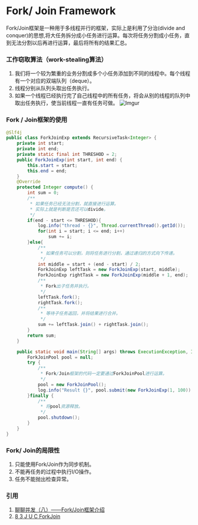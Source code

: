 # Fork/ Join Framework
Fork/Join框架是一种用于多线程并行的框架，实际上是利用了分治(divide and conquer)的思想,将大任务拆分成小任务进行运算。每次将任务分割成小任务，直到无法分割以后再进行运算，最后将所有的结果汇总。

### 工作窃取算法（work-stealing算法）
1. 我们将一个较为繁重的业务分割成多个小任务添加到不同的线程中。每个线程有一个对应的双端队列（deque）。
2. 线程分别从队列头取出任务执行。
3. 如果一个线程已经执行完了自己线程中的所有任务，将会从别的线程的队列中取出任务执行，使当前线程一直有任务可做。
![Imgur](https://i.imgur.com/mM6HYgI.png)

### Fork / Join框架的使用
```Java
@Slf4j
public class ForkJoinExp extends RecursiveTask<Integer> {
    private int start;
    private int end;
    private static final int THRESHOD = 2;
    public ForkJoinExp(int start, int end) {
        this.start = start;
        this.end = end;
    }
    @Override
    protected Integer compute() {
        int sum = 0;
        /**
         * 如果任务已经无法分割，就直接进行运算。
         * 实际上就是判断是否还可以divide。
         */
        if(end - start <= THRESHOD){
            log.info("thread - {}", Thread.currentThread().getId());
            for(int i = start; i <= end; i++)
                sum += i;
        }else{
            /**
             * 如果任务可以分割，则将任务进行分割，通过递归的方式向下传递。
             */
            int middle = start + (end - start) / 2;
            ForkJoinExp leftTask = new ForkJoinExp(start, middle);
            ForkJoinExp rightTask = new ForkJoinExp(middle + 1, end);
            /**
             * Fork出子任务并执行。
             */
            leftTask.fork();
            rightTask.fork();
            /**
             * 等待子任务返回，并将结果进行合并。
             */
            sum += leftTask.join() + rightTask.join();
        }
        return sum;
    }

    public static void main(String[] args) throws ExecutionException, InterruptedException {
        ForkJoinPool pool = null;
        try {
            /**
             * Fork/Join框架的代码一定要通过ForkJoinPool进行运算。
             */
            pool = new ForkJoinPool();
            log.info("Result {}", pool.submit(new ForkJoinExp(1, 100)).get());
        }finally {
            /**
             * 将pool资源释放。
             */
            pool.shutdown();
        }
    }
}
```

### Fork/ Join的局限性
1. 只能使用Fork/Join作为同步机制。
2. 不能再任务的过程中执行I/O操作。
3. 任务不能抛出检查异常。

### 引用
1. [聊聊并发（八）——Fork/Join框架介绍](聊聊并发（八）——Fork/Join框架介绍)
2. [8 3 J U C ForkJoin](https://www.youtube.com/watch?v=b4c4beZ2yes&list=PLfezYSPixwxv7Y5FcrWXSQqX9vBF8OLMA&index=22)